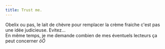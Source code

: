 ```yaml
---
title: Trust me.
---
```


Obelix ou pas, le lait de chèvre pour remplacer la crème fraiche c'est pas une
idée judicieuse. Evitez...  
En même temps, je me demande combien de mes éventuels lecteurs ça peut
concerner _ôÔ_


